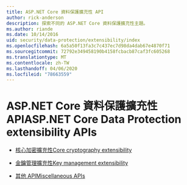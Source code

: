 ```yaml
---
title: ASP.NET Core 資料保護擴充性 API
author: rick-anderson
description: 探索不同的 ASP.NET Core 資料保護擴充性主題。
ms.author: riande
ms.date: 10/14/2016
uid: security/data-protection/extensibility/index
ms.openlocfilehash: 6a5a50f13fa3c7c437ec7d98da4dab67e4870f71
ms.sourcegitcommit: 72792e349458190b4158fcbacb87caf3fc605268
ms.translationtype: MT
ms.contentlocale: zh-TW
ms.lasthandoff: 04/06/2020
ms.locfileid: "78663559"
---
```

# <a name="aspnet-core-data-protection-extensibility-apis"></a><span data-ttu-id="bca16-103">ASP.NET Core 資料保護擴充性 API</span><span class="sxs-lookup"><span data-stu-id="bca16-103">ASP.NET Core Data Protection extensibility APIs</span></span>

* [<span data-ttu-id="bca16-104">核心加密擴充性</span><span class="sxs-lookup"><span data-stu-id="bca16-104">Core cryptography extensibility</span></span>](xref:security/data-protection/extensibility/core-crypto)

* [<span data-ttu-id="bca16-105">金鑰管理擴充性</span><span class="sxs-lookup"><span data-stu-id="bca16-105">Key management extensibility</span></span>](xref:security/data-protection/extensibility/key-management)

* [<span data-ttu-id="bca16-106">其他 API</span><span class="sxs-lookup"><span data-stu-id="bca16-106">Miscellaneous APIs</span></span>](xref:security/data-protection/extensibility/misc-apis)
